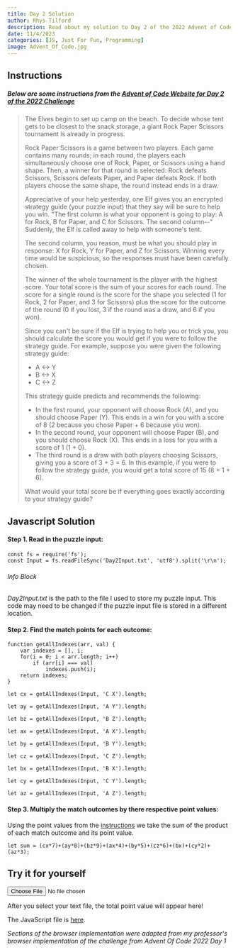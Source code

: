 ```yaml
---
title: Day 2 Solution
author: Rhys Tilford
description: Read about my solution to Day 2 of the 2022 Advent of Code Challenge.
date: 11/4/2023
categories: [JS, Just For Fun, Programming]
image: Advent_Of_Code.jpg
---
```


## Instructions

##### Below are some instructions from the [Advent of Code Website for Day 2 of the 2022 Challenge](https://adventofcode.com/2022/day/2)

> The Elves begin to set up camp on the beach. To decide whose tent gets to be closest to the snack storage, a giant Rock Paper Scissors tournament is already in progress.
>
>Rock Paper Scissors is a game between two players. Each game contains many rounds; in each round, the players each simultaneously choose one of Rock, Paper, or Scissors using a hand shape. Then, a winner for that round is selected: Rock defeats Scissors, Scissors defeats Paper, and Paper defeats Rock. If both players choose the same shape, the round instead ends in a draw.
>
>Appreciative of your help yesterday, one Elf gives you an encrypted strategy guide (your puzzle input) that they say will be sure to help you win. "The first column is what your opponent is going to play: A for Rock, B for Paper, and C for Scissors. The second column--" Suddenly, the Elf is called away to help with someone's tent.
>
>The second column, you reason, must be what you should play in response: X for Rock, Y for Paper, and Z for Scissors. Winning every time would be suspicious, so the responses must have been carefully chosen.
> 
>The winner of the whole tournament is the player with the highest score. Your total score is the sum of your scores for each round. The score for a single round is the score for the shape you selected (1 for Rock, 2 for Paper, and 3 for Scissors) plus the score for the outcome of the round (0 if you lost, 3 if the round was a draw, and 6 if you won).
>
>Since you can't be sure if the Elf is trying to help you or trick you, you should calculate the score you would get if you were to follow the strategy guide. For example, suppose you were given the following strategy guide:
>
> - A <-> Y
> - B <-> X
> - C <-> Z
>
>This strategy guide predicts and recommends the following:
>
> - In the first round, your opponent will choose Rock (A), and you should choose Paper (Y). This ends in a win for you with a score of 8 (2 because you chose Paper + 6 because you won).
> - In the second round, your opponent will choose Paper (B), and you should choose Rock (X). This ends in a loss for you with a score of 1 (1 + 0).
> - The third round is a draw with both players choosing Scissors, giving you a score of 3 + 3 = 6.
In this example, if you were to follow the strategy guide, you would get a total score of 15 (8 + 1 + 6).
>
>What would your total score be if everything goes exactly according to your strategy guide?


## Javascript Solution

#### Step 1. Read in the puzzle input:

```
const fs = require('fs');
const Input = fs.readFileSync('Day2Input.txt', 'utf8').split('\r\n');
```

###### Info Block
*Day2Input.txt* is the path to the file I used to store my puzzle input. This code may need to be changed if the puzzle input file is stored in a different location.


#### Step 2. Find the match points for each outcome:

```
function getAllIndexes(arr, val) {
    var indexes = [], i;
    for(i = 0; i < arr.length; i++)
        if (arr[i] === val)
            indexes.push(i);
    return indexes;
}

let cx = getAllIndexes(Input, 'C X').length;

let ay = getAllIndexes(Input, 'A Y').length;

let bz = getAllIndexes(Input, 'B Z').length;

let ax = getAllIndexes(Input, 'A X').length;

let by = getAllIndexes(Input, 'B Y').length;

let cz = getAllIndexes(Input, 'C Z').length;

let bx = getAllIndexes(Input, 'B X').length;

let cy = getAllIndexes(Input, 'C Y').length;

let az = getAllIndexes(Input, 'A Z').length;
```


#### Step 3. Multiply the match outcomes by there respective point values:

Using the point values from the [instructions](#instructions) we take the sum of the product of each match outcome and its point value.

```
let sum = (cx*7)+(ay*8)+(bz*9)+(ax*4)+(by*5)+(cz*6)+(bx)+(cy*2)+(az*3);
```

## Try it for yourself


<input id="fileInput" type="file" name="file" />

<p id = "result">After you select your text file, the total point value will appear here!<p>

The JavaScript file is [here](Day2.js).

*Sections of the browser implementation were adapted from my professor's browser implementation of the challenge from Advent Of Code 2022 Day 1*


<script src="Day2.js"></script>


